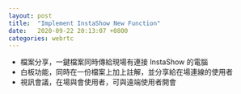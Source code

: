 ```yaml
---
layout: post
title:  "Implement InstaShow New Function"
date:   2020-09-22 20:13:07 +0800
categories: webrtc
---
```


* 檔案分享，一鍵檔案同時傳給現場有連接 InstaShow 的電腦
* 白板功能，同時在一份檔案上加上註解，並分享給在場連線的使用者
* 視訊會議，在場與會使用者，可與遠端使用者開會








